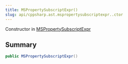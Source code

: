 ```yaml
---
title: MSPropertySubscriptExpr()
slug: api/cppsharp.ast.mspropertysubscriptexpr..ctor
---
```

Constructor in [MSPropertySubscriptExpr](/api/cppsharp/ast/mspropertysubscriptexpr)

## Summary



```csharp
public MSPropertySubscriptExpr()
```

